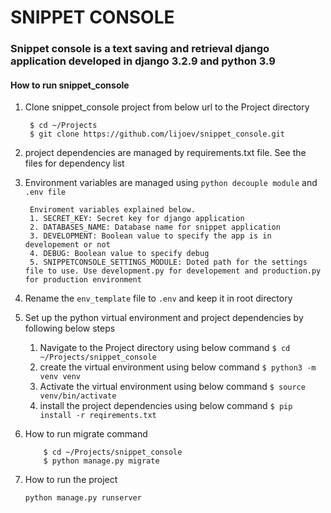 # SNIPPET CONSOLE


### Snippet console is a text saving and retrieval django application developed in django 3.2.9 and python 3.9

   
#### How to run snippet_console ####

1. Clone snippet_console project from below url to the Project directory
   ```
    $ cd ~/Projects
    $ git clone https://github.com/lijoev/snippet_console.git
   ```

2. project dependencies are managed by requirements.txt file. See the files for dependency list
 
   
3. Environment variables are managed using `python decouple module` and `.env file`
   ```
    Enviroment variables explained below.
    1. SECRET_KEY: Secret key for django application
    2. DATABASES_NAME: Database name for snippet application
    3. DEVELOPMENT: Boolean value to specify the app is in developement or not
    4. DEBUG: Boolean value to specify debug
    5. SNIPPETCONSOLE_SETTINGS_MODULE: Doted path for the settings file to use. Use development.py for developement and production.py for production environment
   
   ```
4. Rename the ```env_template``` file to ```.env``` and keep it in root directory


5. Set up the python virtual environment and project dependencies by following below steps
   1. Navigate to the Project directory using below command
       ```$ cd ~/Projects/snippet_console ```
   2. create the virtual environment using below command
       ```$ python3 -m venv venv```
   3. Activate the virtual environment using below command
       ```$ source venv/bin/activate```
   4. install the project dependencies using below command
       ```$ pip install -r reqirements.txt```
   

5. How to run migrate command
    ```
        $ cd ~/Projects/snippet_console
        $ python manage.py migrate
    ```
6. How to run the project
    ```
    python manage.py runserver
    ```

